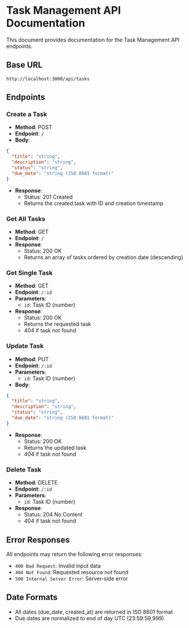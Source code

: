 # Task Management API Documentation

This document provides documentation for the Task Management API endpoints.

## Base URL
`http://localhost:3000/api/tasks`

## Endpoints

### Create a Task
- **Method**: POST
- **Endpoint**: `/`
- **Body**:
```json
{
  "title": "string",
  "description": "string",
  "status": "string",
  "due_date": "string (ISO 8601 format)"
}
```
- **Response**: 
  - Status: 201 Created
  - Returns the created task with ID and creation timestamp

### Get All Tasks
- **Method**: GET
- **Endpoint**: `/`
- **Response**: 
  - Status: 200 OK
  - Returns an array of tasks ordered by creation date (descending)

### Get Single Task
- **Method**: GET
- **Endpoint**: `/:id`
- **Parameters**: 
  - `id`: Task ID (number)
- **Response**: 
  - Status: 200 OK
  - Returns the requested task
  - 404 if task not found

### Update Task
- **Method**: PUT
- **Endpoint**: `/:id`
- **Parameters**: 
  - `id`: Task ID (number)
- **Body**:
```json
{
  "title": "string",
  "description": "string",
  "status": "string",
  "due_date": "string (ISO 8601 format)"
}
```
- **Response**: 
  - Status: 200 OK
  - Returns the updated task
  - 404 if task not found

### Delete Task
- **Method**: DELETE
- **Endpoint**: `/:id`
- **Parameters**: 
  - `id`: Task ID (number)
- **Response**: 
  - Status: 204 No Content
  - 404 if task not found

## Error Responses
All endpoints may return the following error responses:
- `400 Bad Request`: Invalid input data
- `404 Not Found`: Requested resource not found
- `500 Internal Server Error`: Server-side error

## Date Formats
- All dates (due_date, created_at) are returned in ISO 8601 format
- Due dates are normalized to end of day UTC (23:59:59.999)
